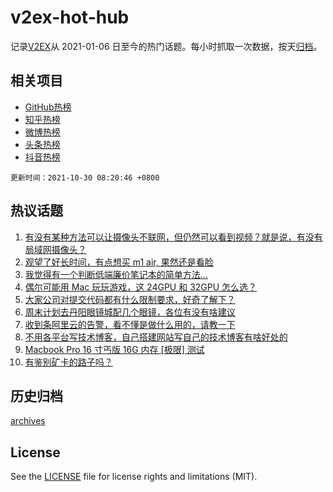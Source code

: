 # v2ex-hot-hub

 记录[V2EX](https://www.v2ex.com/)从 2021-01-06 日至今的热门话题。每小时抓取一次数据，按天[归档](archives)。
 
 ## 相关项目

- [GitHub热榜](https://github.com/lonnyzhang423/github-hot-hub)
- [知乎热榜](https://github.com/lonnyzhang423/zhihu-hot-hub)
- [微博热榜](https://github.com/lonnyzhang423/weibo-hot-hub)
- [头条热榜](https://github.com/lonnyzhang423/toutiao-hot-hub)
- [抖音热榜](https://github.com/lonnyzhang423/douyin-hot-hub)


 `更新时间：2021-10-30 08:20:46 +0800`

## 热议话题

1. [有没有某种方法可以让摄像头不联网，但仍然可以看到视频？就是说，有没有局域网摄像头？](https://www.v2ex.com/t/811494)
1. [观望了好长时间，有点想买 m1 air, 果然还是看脸](https://www.v2ex.com/t/811452)
1. [我觉得有一个判断低端廉价笔记本的简单方法...](https://www.v2ex.com/t/811451)
1. [偶尔可能用 Mac 玩玩游戏，这 24GPU 和 32GPU 怎么选？](https://www.v2ex.com/t/811415)
1. [大家公司对提交代码都有什么限制要求，好奇了解下？](https://www.v2ex.com/t/811425)
1. [周末计划去丹阳眼镜城配几个眼镜，各位有没有啥建议](https://www.v2ex.com/t/811411)
1. [收到条阿里云的告警，看不懂是做什么用的，请教一下](https://www.v2ex.com/t/811424)
1. [不用各平台写技术博客，自己搭建网站写自己的技术博客有啥好处的](https://www.v2ex.com/t/811583)
1. [Macbook Pro 16 寸丐版 16G 内存 [极限] 测试](https://www.v2ex.com/t/811461)
1. [有鉴别矿卡的路子吗？](https://www.v2ex.com/t/811557)

## 历史归档

[archives](archives)

## License

See the [LICENSE](LICENSE) file for license rights and limitations (MIT).
